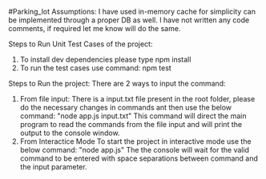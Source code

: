 #Parking_lot
Assumptions:
I have used in-memory cache for simplicity can be implemented through a proper DB as well.
I have not written any code comments, if required let me know will do the same.

Steps to Run Unit Test Cases of the project:
1. To install dev dependencies please type npm install
2. To run the test cases use command: npm test

Steps to Run the project:
There are 2 ways to input the command:
1. From file input:
There is a input.txt file present in the root folder,
please do the necessary changes in commands ant then use the below command:
"node app.js input.txt"
This command will direct the main program to read the commands from the file input
and will print the output to the console window.
2. From Interactice Mode
To start the project in interactive mode use the below command:
"node app.js"
The the console will wait for the valid command to be entered with 
space separations between command and the input parameter.